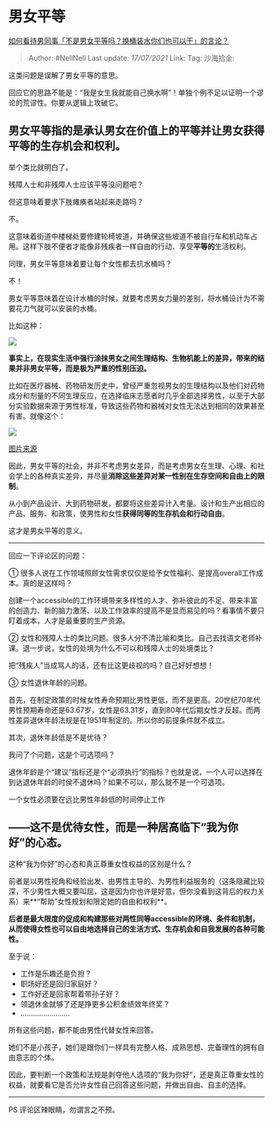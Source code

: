 # 男女平等
[如何看待男同事「不是男女平等吗？换桶装水你们也可以干」的言论？](https://www.zhihu.com/question/360549913/answer/1755710462)

> Author: #NellNell
> Last update: *17/07/2021*
> Link:
> Tag:
> 沙海拾金:

这类问题是误解了男女平等的意思。

回应它的思路不能是：“我是女生我就能自己换水啊”！单独个例不足以证明一个谬论的荒谬性。你要从逻辑上攻破它。

## 男女平等指的是**承认男女在价值上的平等并让男女获得平等的生存机会和权利**。

举个类比就明白了。

残障人士和非残障人士应该平等没问题吧？

但这意味着要求下肢瘫痪者站起来走路吗？

不。

这意味着街道中楼梯处要修建轮椅坡道，并确保这些坡道不被自行车和机动车占用。这样下肢不便者才能像非残疾者一样自由的行动、享受**平等的**生活权利。

同理，男女平等意味着要让每个女性都去抗水桶吗？

不！

男女平等意味着在设计水桶的时候，就要考虑男女力量的差别，将水桶设计为不需要花力气就可以安装的水桶。

比如这种：

![](https://pic2.zhimg.com/50/v2-87ad3ad964ef1f9c3930c1db0bbe37d1_720w.jpg?source=1940ef5c)

**事实上，在现实生活中强行涂抹男女之间生理结构、生物机能上的差异，带来的结果并非男女平等，而是极为严重的性别压迫。**

比如在医疗器械、药物研发历史中，曾经严重忽视男女的生理结构以及他们对药物成分和剂量的不同生理反应，在选择临床志愿者时几乎全部选择男性，以至于大部分实验数据来源于男性标准，导致这些药物和器械对女性无法达到相同的效果甚至有害。就像这个：

![](https://pic1.zhimg.com/50/v2-f2d2853f8f90fcbefc10885745f80be0_720w.jpg?source=1940ef5c)

[图片来源](https://zhuanlan.zhihu.com/p/38824565)

因此，男女平等的社会，并非不考虑男女差异，而是考虑男女在生理、心理、和社会学上的各种真实差异，并尽量**消除这些差异对某一性别在生存空间和自由上的限制**。

从小到产品设计、大到药物研发，都要将这些差异计入考量。设计和生产出相应的产品、服务、和政策，使男性和女性**获得同等的生存机会和行动自由**。

这才是男女平等的意义。

---

回应一下评论区的问题：

① 很多人说在工作领域照顾女性需求仅仅是给予女性福利、是提高overall工作成本。真的是这样吗？

创建一个accessible的工作环境带来多样性的人才、弥补彼此的不足、带来丰富的创造力、新的脑力激荡、以及工作效率的提高不是显而易见的吗？看事情不要只盯着成本，人才是最重要的生产资源。

② 女性和残障人士的类比问题。很多人分不清比喻和类比。自己去找语文老师补课。退一步说，女性的处境为什么不可以和残障人士的处境类比？

把“残疾人”当成骂人的话，还有比这更歧视的吗？自己好好想想！

③ 女性退休年龄的问题。

首先，在制定政策的时候女性寿命预期比男性更低，而不是更高。20世纪70年代男性预期寿命还是63.67岁，女性是63.31岁，直到80年代后期女性才反超。而两性差异退休年龄法规是在1951年制定的。所以你的前提条件就不成立。

其次，退休年龄低是不是优待？

我问了个问题，这是个可选项吗？

退休年龄是个“建议”指标还是个“必须执行“的指标？也就是说，一个人可以选择在到达退休年龄的时侯不退休吗？如果不可以，那么就不是一个可选项。

一个女性必须要在远比男性年龄低的时间停止工作

## **——这不是优待女性，而是一种居高临下“我为你好”的心态。**

这种“我为你好”的心态和真正尊重女性权益的区别是什么？

前者是以男性视角和经验出发、由男性主导的、为男性利益服务的（这条隐藏比较深，不少男性大概又要叫屈，这是因为你也许是好意，但你没看到这背后的权力关系）来**“帮助”女性规划和限定她的自由和权利**。

**后者是最大限度的促成和构建那些对两性同等accessible的环境、条件和机制，从而使得女性也可以自由地选择自己的生活方式、生存机会和自我发展的各种可能性。**

至于说：

-   工作是乐趣还是负担？
-   职场好还是回归家庭好？
-   工作好还是回家帮着带孙子好？
-   领退休金就够了还是挣更多公积金绩效年终奖？
-   ……………………

所有这些问题，都不能由男性代替女性来回答。

她们不是小孩子，她们是跟你们一样具有完整人格、成熟思想、完备理性的拥有自由意志的个体。

因此，要判断一个政策和法规是剥夺他人选项的“我为你好”，还是真正尊重女性的权益，就要看它是否允许女性自己回答这些问题，并做出自由、自主的选择。

---

PS 评论区辣眼睛，勿谓言之不预。
